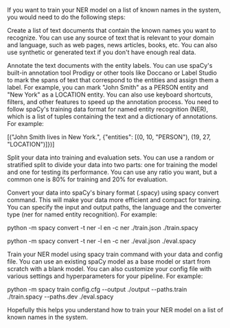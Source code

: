 If you want to train your NER model on a list of known names in the system, you would need to do the following steps:

Create a list of text documents that contain the known names you want to recognize. You can use any source of text that is relevant to your domain and language, such as web pages, news articles, books, etc. You can also use synthetic or generated text if you don't have enough real data.

Annotate the text documents with the entity labels. You can use spaCy's built-in annotation tool Prodigy or other tools like Doccano or Label Studio to mark the spans of text that correspond to the entities and assign them a label. For example, you can mark "John Smith" as a PERSON entity and "New York" as a LOCATION entity. You can also use keyboard shortcuts, filters, and other features to speed up the annotation process. You need to follow spaCy's training data format for named entity recognition (NER), which is a list of tuples containing the text and a dictionary of annotations. For example:

[("John Smith lives in New York.", {"entities": [(0, 10, "PERSON"), (19, 27, "LOCATION")]})]

Split your data into training and evaluation sets. You can use a random or stratified split to divide your data into two parts: one for training the model and one for testing its performance. You can use any ratio you want, but a common one is 80% for training and 20% for evaluation.

Convert your data into spaCy's binary format (.spacy) using spacy convert command. This will make your data more efficient and compact for training. You can specify the input and output paths, the language and the converter type (ner for named entity recognition). For example:

python -m spacy convert -t ner -l en -c ner ./train.json ./train.spacy

python -m spacy convert -t ner -l en -c ner ./eval.json ./eval.spacy

Train your NER model using spacy train command with your data and config file. You can use an existing spaCy model as a base model or start from scratch with a blank model. You can also customize your config file with various settings and hyperparameters for your pipeline. For example:

python -m spacy train config.cfg --output ./output --paths.train ./train.spacy --paths.dev ./eval.spacy

Hopefully this helps you understand how to train your NER model on a list of known names in the system.